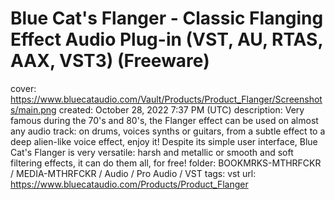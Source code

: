 # Blue Cat's Flanger - Classic Flanging Effect Audio Plug-in (VST, AU, RTAS, AAX, VST3) (Freeware)

cover: https://www.bluecataudio.com/Vault/Products/Product_Flanger/Screenshots/main.png
created: October 28, 2022 7:37 PM (UTC)
description: Very famous during the 70's and 80's, the Flanger effect can be used on almost any audio track: on drums, voices synths or guitars, from a subtle effect to a deep alien-like voice effect, enjoy it!  Despite its simple user interface, Blue Cat's Flanger is very versatile: harsh and metallic or smooth and soft filtering effects, it can do them all, for free!
folder: BOOKMRKS-MTHRFCKR / MEDIA-MTHRFCKR / Audio / Pro Audio / VST
tags: vst
url: https://www.bluecataudio.com/Products/Product_Flanger